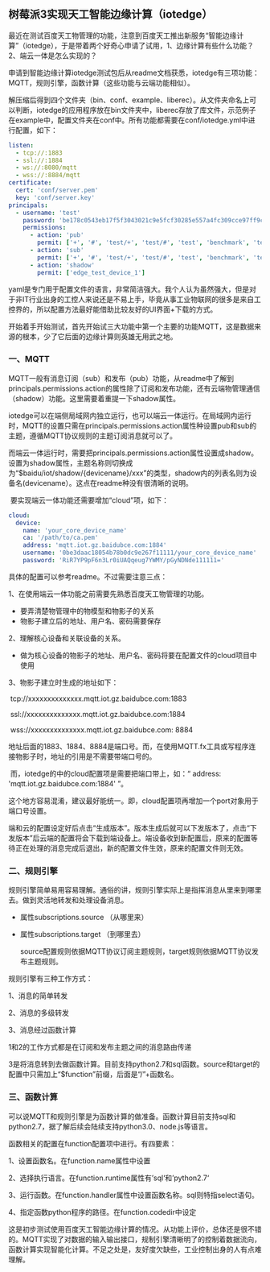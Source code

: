 ## 树莓派3实现天工智能边缘计算（iotedge）

​	最近在测试百度天工物管理的功能，注意到百度天工推出新服务“智能边缘计算”（iotedge），于是带着两个好奇心申请了试用，1、边缘计算有些什么功能？2、端云一体是怎么实现的？

​	申请到智能边缘计算iotedge测试包后从readme文档获悉，iotedge有三项功能：MQTT，规则引擎，函数计算（这些功能与云端功能相似）。



​	解压缩后得到四个文件夹（bin、conf、example、liberec）。从文件夹命名上可以判断，iotedge的应用程序放在bin文件夹中，liberec存放了库文件，示范例子在example中，配置文件夹在conf中。所有功能都需要在conf/iotedge.yml中进行配置，如下：

```yaml
listen:
  - tcp://:1883
  - ssl://:1884
  - ws://:8080/mqtt
  - wss://:8884/mqtt
certificate:
  cert: 'conf/server.pem'
  key: 'conf/server.key'
principals:
  - username: 'test'
    password: 'be178c0543eb17f5f3043021c9e5fcf30285e557a4fc309cce97ff9ca6182912'
    permissions:
      - action: 'pub'
        permit: ['+', '#', 'test/+', 'test/#', 'test', 'benchmark', 'test/中文']
      - action: 'sub'
        permit: ['+', '#', 'test/+', 'test/#', 'test', 'benchmark', 'test/中文']
      - action: 'shadow'
        permit: ['edge_test_device_1']
```

yaml是专门用于配置文件的语言，非常简洁强大。我个人认为虽然强大，但是对于非IT行业出身的工控人来说还是不易上手，毕竟从事工业物联网的很多是来自工控界的，所以配置方法最好能借助比较友好的UI界面+下载的方式。

​	开始着手开始测试，首先开始试三大功能中第一个主要的功能MQTT，这是数据来源的根本，少了它后面的边缘计算则英雄无用武之地。

### 一、MQTT

​	MQTT一般有消息订阅（sub）和发布（pub）功能，从readme中了解到principals.permissions.action的属性除了订阅和发布功能，还有云端物管理通信（shadow）功能。这里需要着重提一下shadow属性。

​	iotedge可以在端侧局域网内独立运行，也可以端云一体运行。在局域网内运行时，MQTT的设置只需在principals.permissions.action属性种设置pub和sub的主题，遵循MQTT协议规则的主题订阅消息就可以了。

​	而端云一体运行时，需要把principals.permissions.action属性设置成shadow。设置为shadow属性，主题名称则切换成为“$baidu/iot/shadow/{devicename}/xxx”的类型，shadow内的列表名则为设备名(devicename）。这点在readme种没有很清晰的说明。

​	要实现端云一体功能还需要增加“cloud”项，如下：

```yaml
cloud:
  device:
    name: 'your_core_device_name'
    ca: '/path/to/ca.pem'
    address: 'mqtt.iot.gz.baidubce.com:1884'
    username: '0be3daac18054b78b0dc9e267f11111/your_core_device_name'
    password: 'RiR7YP9pF6n3Lr0iUAQqeug7YWMY/pGyNDNde111111='
```

具体的配置可以参考readme。不过需要注意三点：

1、在使用端云一体功能之前需要先熟悉百度天工物管理的功能。

- 要弄清楚物管理中的物模型和物影子的关系
- 物影子建立后的地址、用户名、密码需要保存

2、理解核心设备和关联设备的关系。




- 做为核心设备的物影子的地址、用户名、密码将要在配置文件的cloud项目中使用

3、物影子建立时生成的地址如下：

​	tcp://xxxxxxxxxxxxxx.mqtt.iot.gz.baidubce.com:1883

​	ssl://xxxxxxxxxxxxxx.mqtt.iot.gz.baidubce.com:1884

​	wss://xxxxxxxxxxxxxx.mqtt.iot.gz.baidubce.com: 8884

​	地址后面的1883、1884、8884是端口号。而，在使用MQTT.fx工具或写程序连接物影子时，地址的引用是不需要带端口号的。

​	而，iotedge的中的cloud配置项是需要把端口带上，如：“ address: 'mqtt.iot.gz.baidubce.com:1884' ”。

​	这个地方容易混淆，建议最好能统一。即，cloud配置项再增加一个port对象用于端口号设置。

​	端和云的配置设定好后点击“生成版本”。版本生成后就可以下发版本了，点击“下发版本”后云端的配置将会下载到端设备上。端设备收到新配置后，原来的配置等待正在处理的消息完成后退出，新的配置文件生效，原来的配置文件则无效。

### 二、规则引擎

规则引擎简单易用容易理解。通俗的讲，规则引擎实际上是指挥消息从里来到哪里去。做到灵活地转发和处理设备消息。

- 属性subscriptions.source （从哪里来）

- 属性subscriptions.target  （到哪里去）

  source配置规则依据MQTT协议订阅主题规则，target规则依据MQTT协议发布主题规则。

规则引擎有三种工作方式：

1、消息的简单转发

2、消息的多级转发

3、消息经过函数计算

1和2的工作方式都是在订阅和发布主题之间的消息路由传递

3是将消息转到去做函数计算。目前支持python2.7和sql函数。source和target的配置中只需加上“$function”前缀，后面是“/”+函数名。

### 三、函数计算

可以说MQTT和规则引擎是为函数计算的做准备。函数计算目前支持sql和python2.7，据了解后续会陆续支持python3.0、node.js等语言。

函数相关的配置在function配置项中进行。有四要素：

1、设置函数名。在function.name属性中设置

2、选择执行语言。在function.runtime属性有’sql‘和’python2.7‘

3、运行函数。在function.handler属性中设置函数名称。sql则特指select语句。

4、指定函数python程序的路径。在function.codedir中设定

这是初步测试使用百度天工智能边缘计算的情况。从功能上评价，总体还是很不错的。MQTT实现了对数据的输入输出接口，规制引擎清晰明了的控制着数据流向，函数计算实现智能化计算。不足之处是，友好度欠缺些，工业控制出身的人有点难理解。
